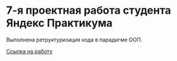 # __7-я проектная работа студента Яндекс Практикума__

Выполнена ретруктуризация кода в парадигме ООП.

[Ссылка на работу](https://nameless501.github.io/mesto/)
